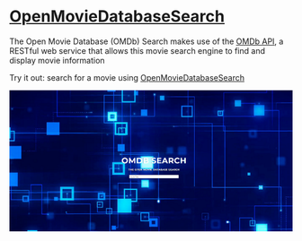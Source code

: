 # [OpenMovieDatabaseSearch](https://samjwu.github.io/OpenMovieDatabaseSearch/)

The Open Movie Database (OMDb) Search makes use of the [OMDb API](http://www.omdbapi.com/),
a RESTful web service that allows this movie search engine to find and display movie information

Try it out: search for a movie using [OpenMovieDatabaseSearch](https://samjwu.github.io/OpenMovieDatabaseSearch/)

![omdb](omdb.PNG)
